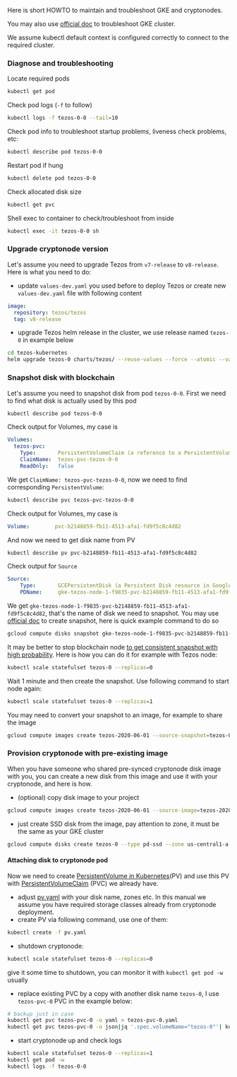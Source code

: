 Here is short HOWTO to maintain and troubleshoot GKE and cryptonodes.

You may also use [official doc](https://cloud.google.com/kubernetes-engine/docs/troubleshooting) to troubleshoot GKE cluster.

We assume kubectl default context is configured correctly to connect to the required cluster. 

### Diagnose and troubleshooting

Locate required pods
```bash
kubectl get pod
```
Check pod logs (`-f` to follow)
```bash
kubectl logs -f tezos-0-0 --tail=10
```
Check pod info to troubleshoot startup problems, liveness check problems, etc:
```bash
kubectl describe pod tezos-0-0
```
Restart pod if hung
```bash
kubectl delete pod tezos-0-0
```
Check allocated disk size 
```bash
kubectl get pvc
``` 
Shell exec to container to check/troubleshoot from inside
```bash
kubectl exec -it tezos-0-0 sh
``` 

### Upgrade cryptonode version 

Let's assume you need to upgrade Tezos from `v7-release` to `v8-release`. Here is what you need to do:
* update `values-dev.yaml` you used before to deploy Tezos or create new `values-dev.yaml` file with following content  
```yaml
image:
  repository: tezos/tezos
  tag: v8-release
```
* upgrade Tezos helm release in the cluster, we use release named `tezos-0` in example below
```bash
cd tezos-kubernetes
helm upgrade tezos-0 charts/tezos/ --reuse-values --force --atomic --values values-dev.yaml
```

### Snapshot disk with blockchain
Let's assume you need to snapshot disk from pod `tezos-0-0`. First we need to find what disk is actually used by this pod
```bash
kubectl describe pod tezos-0-0
```
Check output for Volumes, my case is
```yaml
Volumes:
  tezos-pvc:
    Type:       PersistentVolumeClaim (a reference to a PersistentVolumeClaim in the same namespace)
    ClaimName:  tezos-pvc-tezos-0-0
    ReadOnly:   false
```
We get `ClaimName: tezos-pvc-tezos-0-0`, now we need to find corresponding `PersistentVolume`:
```bash
kubectl describe pvc tezos-pvc-tezos-0-0
``` 
Check output for Volumes, my case is
```yaml
Volume:        pvc-b2148859-fb11-4513-afa1-fd9f5c8c4d82
```
And now we need to get disk name from PV
```bash
kubectl describe pv pvc-b2148859-fb11-4513-afa1-fd9f5c8c4d82
```
Check output for `Source`
```yaml
Source:
    Type:       GCEPersistentDisk (a Persistent Disk resource in Google Compute Engine)
    PDName:     gke-tezos-node-1-f9835-pvc-b2148859-fb11-4513-afa1-fd9f5c8c4d82
``` 
We get `gke-tezos-node-1-f9835-pvc-b2148859-fb11-4513-afa1-fd9f5c8c4d82`, that's the name of disk we need to snapshot.
You may use [official doc](https://cloud.google.com/compute/docs/disks/create-snapshots) to create snapshot, here is quick example command to do so
```bash
gcloud compute disks snapshot gke-tezos-node-1-f9835-pvc-b2148859-fb11-4513-afa1-fd9f5c8c4d82 --snapshot-names=tezos-0-snapshot
```
It may be better to stop blockchain node [to get consistent snapshot with high probability](https://cloud.google.com/compute/docs/disks/snapshot-best-practices). Here is how you can do it for example with Tezos node:
```bash
kubectl scale statefulset tezos-0 --replicas=0
``` 
Wait 1 minute and then create the snapshot. Use following command to start node again:
```bash
kubectl scale statefulset tezos-0 --replicas=1
```
You may need to convert your snapshot to an image, for example to share the image
```bash
gcloud compute images create tezos-2020-06-01 --source-snapshot=tezos-0-snapshot
``` 
### Provision cryptonode with pre-existing image
When you have someone who shared pre-synced cryptonode disk image with you, you can create a new disk from this image and use it with your cryptonode, and here is how.
* (optional) copy disk image to your project
```bash
gcloud compute images create tezos-2020-06-01 --source-image=tezos-2020-06-01 --source-image-project=<SOURCE-PROJECT>
```

* just create SSD disk from the image, pay attention to zone, it must be the same as your GKE cluster 
```bash
gcloud compute disks create tezos-0 --type pd-ssd --zone us-central1-a  --image=tezos-2020-06-01 --image-project=<SOURCE-PROJECT>
```

#### Attaching disk to cryptonode pod
Now we need to create [PersistentVolume in Kubernetes](https://kubernetes.io/docs/concepts/storage/persistent-volumes/)(PV) and use this PV with [PersistentVolumeClaim](https://kubernetes.io/docs/concepts/storage/persistent-volumes/#persistentvolumeclaims) (PVC) we already have.
* adjust [pv.yaml](pv.yaml) with your disk name, zones etc. In this manual we assume you have required storage classes already from cryptonode deployment.
* create PV via following command, use one of them:
```bash
kubectl create -f pv.yaml
```
* shutdown cryptonode:
```bash
kubectl scale statefulset tezos-0 --replicas=0
``` 
give it some time to shutdown, you can monitor it with `kubectl get pod -w` usually

* replace existing PVC by a copy with another disk name `tezos-0`, I use `tezos-pvc-0` PVC in the example below:
```bash
# backup just in case
kubectl get pvc tezos-pvc-0 -o yaml > tezos-pvc-0.yaml 
kubectl get pvc tezos-pvc-0 -o json|jq '.spec.volumeName="tezos-0"'| kubectl replace --force -f -
```
* start cryptonode up and check logs
```bash
kubectl scale statefulset tezos-0 --replicas=1
kubectl get pod -w
kubectl logs -f tezos-0-0
``` 
